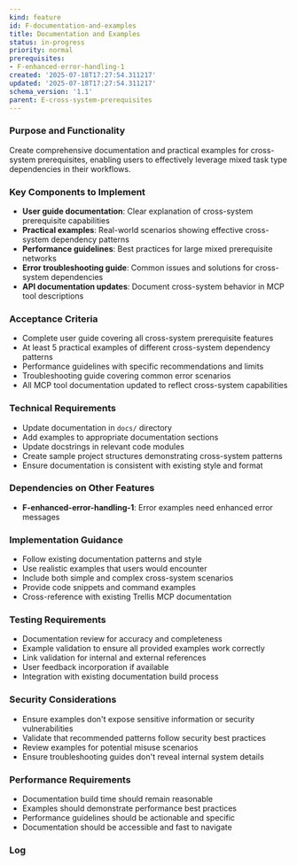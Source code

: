 ```yaml
---
kind: feature
id: F-documentation-and-examples
title: Documentation and Examples
status: in-progress
priority: normal
prerequisites:
- F-enhanced-error-handling-1
created: '2025-07-18T17:27:54.311217'
updated: '2025-07-18T17:27:54.311217'
schema_version: '1.1'
parent: E-cross-system-prerequisites
---
```

### Purpose and Functionality
Create comprehensive documentation and practical examples for cross-system prerequisites, enabling users to effectively leverage mixed task type dependencies in their workflows.

### Key Components to Implement
- **User guide documentation**: Clear explanation of cross-system prerequisite capabilities
- **Practical examples**: Real-world scenarios showing effective cross-system dependency patterns
- **Performance guidelines**: Best practices for large mixed prerequisite networks
- **Error troubleshooting guide**: Common issues and solutions for cross-system dependencies
- **API documentation updates**: Document cross-system behavior in MCP tool descriptions

### Acceptance Criteria
- Complete user guide covering all cross-system prerequisite features
- At least 5 practical examples of different cross-system dependency patterns
- Performance guidelines with specific recommendations and limits
- Troubleshooting guide covering common error scenarios
- All MCP tool documentation updated to reflect cross-system capabilities

### Technical Requirements
- Update documentation in `docs/` directory
- Add examples to appropriate documentation sections
- Update docstrings in relevant code modules
- Create sample project structures demonstrating cross-system patterns
- Ensure documentation is consistent with existing style and format

### Dependencies on Other Features
- **F-enhanced-error-handling-1**: Error examples need enhanced error messages

### Implementation Guidance
- Follow existing documentation patterns and style
- Use realistic examples that users would encounter
- Include both simple and complex cross-system scenarios
- Provide code snippets and command examples
- Cross-reference with existing Trellis MCP documentation

### Testing Requirements
- Documentation review for accuracy and completeness
- Example validation to ensure all provided examples work correctly
- Link validation for internal and external references
- User feedback incorporation if available
- Integration with existing documentation build process

### Security Considerations
- Ensure examples don't expose sensitive information or security vulnerabilities
- Validate that recommended patterns follow security best practices
- Review examples for potential misuse scenarios
- Ensure troubleshooting guides don't reveal internal system details

### Performance Requirements
- Documentation build time should remain reasonable
- Examples should demonstrate performance best practices
- Performance guidelines should be actionable and specific
- Documentation should be accessible and fast to navigate

### Log

